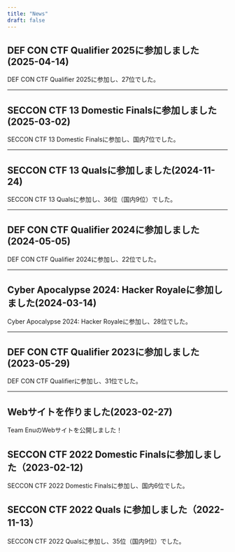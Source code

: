 ```yaml
---
title: "News"
draft: false
---
```


## DEF CON CTF Qualifier 2025に参加しました(2025-04-14)

DEF CON CTF Qualifier 2025に参加し、27位でした。

---

## SECCON CTF 13 Domestic Finalsに参加しました(2025-03-02)

SECCON CTF 13 Domestic Finalsに参加し、国内7位でした。

---

## SECCON CTF 13 Qualsに参加しました(2024-11-24)

SECCON CTF 13 Qualsに参加し、36位（国内9位）でした。

---

## DEF CON CTF Qualifier 2024に参加しました(2024-05-05)

DEF CON CTF Qualifier 2024に参加し、22位でした。

---

## Cyber Apocalypse 2024: Hacker Royaleに参加しました(2024-03-14)

Cyber Apocalypse 2024: Hacker Royaleに参加し、28位でした。

---

## DEF CON CTF Qualifier 2023に参加しました(2023-05-29)

DEF CON CTF Qualifierに参加し、31位でした。


---

## Webサイトを作りました(2023-02-27)

Team EnuのWebサイトを公開しました！


## SECCON CTF 2022 Domestic Finalsに参加しました（2023-02-12)
SECCON CTF 2022 Domestic Finalsに参加し、国内6位でした。


## SECCON CTF 2022 Quals に参加しました（2022-11-13）
SECCON CTF 2022 Qualsに参加し、35位（国内9位）でした。
